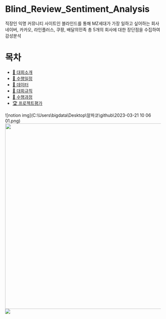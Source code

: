 # Blind_Review_Sentiment_Analysis
직장인 익명 커뮤니티 사이트인 블라인드를 통해 MZ세대가 가장 일하고 싶어하는 회사 네이버, 카카오, 라인플러스, 쿠팡, 배달의민족 총 5개의 회사에 대한 장단점을 수집하여 감성분석


# 목차
- [🏈 대회소개](#-대회소개)
- [📆 수행일정](#-수행일정)
- [📁 데이터 ](#-데이터)
- [📌 대회규칙](#-대회규칙)
- [👫 수행과정](#-수행과정)
- [🏆 프로젝트평가](#-프로젝트평가)


![notion img](C:\Users\bigdata\Desktop\알파코\github\2023-03-21 10 06 01.png)
<img src="C:\Users\bigdata\Desktop\알파코\github\2023-03-21 10 06 01.png" width="600"> <br>
<img src="C:\Users\bigdata\Desktop\알파코\notion\네카라쿠배\2023-02-22_10_29_43.jpg">
